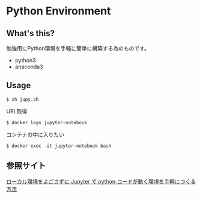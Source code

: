 # Python Environment

## What's this?

勉強用にPython環境を手軽に簡単に構築する為のものです。

- python3
- anaconda3

## Usage

```
$ sh jupy.sh
```

URL取得
```
$ docker logs jupyter-notebook
```

コンテナの中に入りたい
```
$ docker exec -it jupyter-notebook bash
```

## 参照サイト
[ローカル環境をよごさずに Jupyter で python コードが動く環境を手軽につくる方法](https://qiita.com/yaiwase/items/3a58313e028315004a56)
